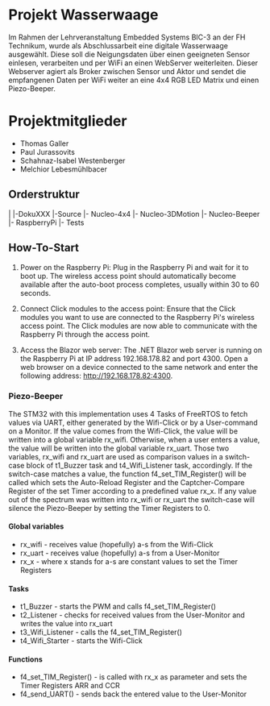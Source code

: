 # Projekt Wasserwaage
Im Rahmen der Lehrveranstaltung Embedded Systems BIC-3 an der FH Technikum, wurde als Abschlussarbeit eine digitale Wasserwaage ausgewählt.
Diese soll die Neigungsdaten über einen geeigneten Sensor einlesen, verarbeiten und per WiFi an einen WebServer weiterleiten. Dieser Webserver agiert als Broker zwischen Sensor und Aktor und sendet die empfangenen Daten per WiFi weiter an eine 4x4 RGB LED Matrix und einen Piezo-Beeper.

# Projektmitglieder
- Thomas Galler
- Paul Jurassovits
- Schahnaz-Isabel Westenberger
- Melchior Lebesmühlbacer

## Orderstruktur
|
|-DokuXXX
|-Source
  |- Nucleo-4x4
  |- Nucleo-3DMotion
  |- Nucleo-Beeper
  |- RaspberryPi
  |- Tests

## How-To-Start
1. Power on the Raspberry Pi: 
Plug in the Raspberry Pi and wait for it to boot up. 
The wireless access point should automatically become available after the auto-boot process completes, usually within 30 to 60 seconds.

2. Connect Click modules to the access point: 
Ensure that the Click modules you want to use are connected to the Raspberry Pi's wireless access point. 
The Click modules are now able to communicate with the Raspberry Pi through the access point.

3. Access the Blazor web server: 
The .NET Blazor web server is running on the Raspberry Pi at IP address 192.168.178.82 and port 4300. 
Open a web browser on a device connected to the same network and enter the following address: http://192.168.178.82:4300.

### Piezo-Beeper
The STM32 with this implementation uses 4 Tasks of FreeRTOS to fetch values via UART, either generated by the Wifi-Click or by a User-command on a Monitor. If the value comes from the Wifi-Click, the value will be written into a global variable rx_wifi. Otherwise, when a user enters a value, the value will be written into the global variable rx_uart. Those two variables, rx_wifi and rx_uart are used as comparison values in a switch-case block of t1_Buzzer task and t4_Wifi_Listener task, accordingly. If the switch-case matches a value, the function f4_set_TIM_Register() will be called which sets the Auto-Reload Register and the Captcher-Compare Register of the set Timer according to a predefined value rx_x. If any value out of the spectrum was written into rx_wifi or rx_uart the switch-case will silence the Piezo-Beeper by setting the Timer Registers to 0.

#### Global variables
* rx_wifi - receives value (hopefully) a-s from the Wifi-Click
* rx_uart - receives value (hopefully) a-s from a User-Monitor
* rx_x - where x stands for a-s are constant values to set the Timer Registers

#### Tasks
* t1_Buzzer - starts the PWM and calls f4_set_TIM_Register()
* t2_Listener - checks for received values from the User-Monitor and writes the value into rx_uart
* t3_Wifi_Listener - calls the f4_set_TIM_Register() 
* t4_Wifi_Starter - starts the Wifi-Click

#### Functions
* f4_set_TIM_Register() - is called with rx_x as parameter and sets the Timer Registers ARR and CCR
* f4_send_UART() - sends back the entered value to the User-Monitor
